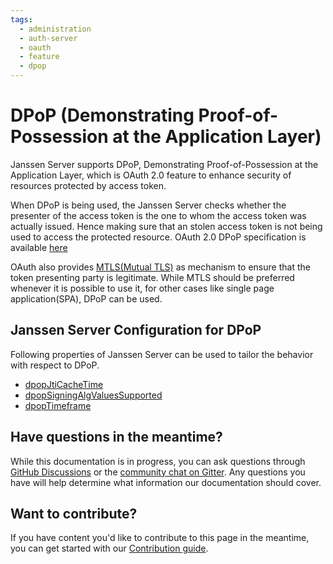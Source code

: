 ```yaml
---
tags:
  - administration
  - auth-server
  - oauth
  - feature
  - dpop
---
```


# DPoP (Demonstrating Proof-of-Possession at the Application Layer)

Janssen Server supports DPoP, Demonstrating Proof-of-Possession at the Application Layer, which is OAuth 2.0 feature
to enhance security of resources protected by access token.

When DPoP is being used, the Janssen Server checks whether the presenter of the access token is the one to whom the 
access token was actually issued. Hence making sure that an stolen access token is not being used to access the 
protected resource. OAuth 2.0 DPoP specification is available 
[here](https://www.ietf.org/archive/id/draft-ietf-oauth-dpop-16.html)

OAuth also provides [MTLS(Mutual TLS)](./mtls.md) as mechanism to ensure that the token presenting party is legitimate.
While MTLS should be preferred whenever it is possible to use it, for other cases like single
page application(SPA), DPoP can be used.

## Janssen Server Configuration for DPoP

Following properties of Janssen Server can be used to tailor the behavior with respect to DPoP.

- [dpopJtiCacheTime](https://docs.jans.io/head/admin/reference/json/properties/janssenauthserver-properties/#dpopjticachetime)
- [dpopSigningAlgValuesSupported](https://docs.jans.io/head/admin/reference/json/properties/janssenauthserver-properties/#dpopsigningalgvaluessupported)
- [dpopTimeframe](https://docs.jans.io/head/admin/reference/json/properties/janssenauthserver-properties/#dpoptimeframe)




## Have questions in the meantime?

While this documentation is in progress, you can ask questions through [GitHub Discussions](https://github.com/JanssenProject/jans/discussion) or the [community chat on Gitter](https://gitter.im/JanssenProject/Lobby). Any questions you have will help determine what information our documentation should cover.

## Want to contribute?

If you have content you'd 
like to contribute to this page in the meantime, you can get started with our [Contribution guide](https://docs.jans.io/head/CONTRIBUTING/).